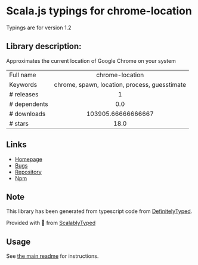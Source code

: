 
# Scala.js typings for chrome-location

Typings are for version 1.2

## Library description:
Approximates the current location of Google Chrome on your system

|                    |                 |
| ------------------ | :-------------: |
| Full name          | chrome-location |
| Keywords           | chrome, spawn, location, process, guesstimate |
| # releases         | 1 |
| # dependents       | 0.0 |
| # downloads        | 103905.66666666667 |
| # stars            | 18.0 |

## Links
- [Homepage](https://github.com/hughsk/chrome-location)
- [Bugs](https://github.com/hughsk/chrome-location/issues)
- [Repository](https://github.com/hughsk/chrome-location)
- [Npm](https://www.npmjs.com/package/chrome-location)
    


## Note
This library has been generated from typescript code from [DefinitelyTyped](https://definitelytyped.org).

Provided with :purple_heart: from [ScalablyTyped](https://github.com/oyvindberg/ScalablyTyped)

## Usage
See [the main readme](../../readme.md) for instructions.


